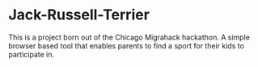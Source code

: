 Jack-Russell-Terrier
====================

This is a project born out of the Chicago Migrahack hackathon. A simple browser based tool that enables parents to find a sport for their kids to participate in.
